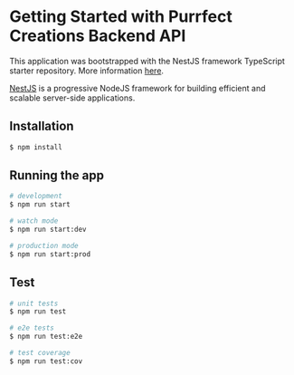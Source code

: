 # Getting Started with Purrfect Creations Backend API

This application was bootstrapped with the NestJS framework TypeScript starter repository.
More information [here](https://github.com/nestjs/nest).

[NestJS](https://nestjs.com/) is a progressive NodeJS framework for building efficient and scalable server-side applications.</p>

## Installation

```bash
$ npm install
```

## Running the app

```bash
# development
$ npm run start

# watch mode
$ npm run start:dev

# production mode
$ npm run start:prod
```

## Test

```bash
# unit tests
$ npm run test

# e2e tests
$ npm run test:e2e

# test coverage
$ npm run test:cov
```

